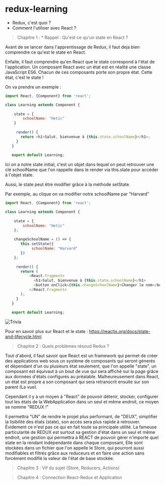 # redux-learning

- Redux, c'est quoi ? 
- Comment l'utiliser avec React ? 

> Chapitre 1 : * Rappel :  Qu'est ce qu'un state en React ?

Avant de se lancer dans l'apprentissage de Redux, il faut deja bien comprendre ce qu'est le state 
en React. 

Enfaite, il faut comprendre qu'en React que le state correspond à l'état de l'application.
Un composant React avec un état est en réalité une classe JavaScript ES6. Chacun de ces composants porte son propre état.
Cette état, c'est le state !

On va prendre un exemple : 

```javascript
import React, {Component} from 'react';

class Learning extends Component {
    
    state = {
        schoolName: "Hetic"
    }
    
     render() {
       return <h1>Salut, bienvenue à {this.state.schoolName}</h1>;
     }
   }
   
   export default Learning;

```

Ici on a notre state initial, c'est un objet dans lequel on peut retrouver une clé 
schoolName que l'on rappelle dans le render via this.state pour accéder à l'objet state.

Aussi, le state peut être modifier grâce à la méthode setState.

Par exemple, au clique on va modifier notre schoolName par "Harvard"

```javascript
import React, {Component} from 'react';

class Learning extends Component {
    
    state = {
        schoolName: "Hetic"
    };
    
    changeSchoolName = () => {
       this.setState({
            schoolName: "Harvard"
       }) 
    };
    
     render() {
       return (
           <React.Fragment>
             <h1>Salut, bienvenue à {this.state.schoolName}</h1>
             <button onClick={this.changeSchoolName}>Changer le nom</button>  
           </React.Fragment>
       );
     }
   }
   
   export default Learning;

```

![Trivia](https://i.gyazo.com/e6e72900345a4caafc4e766fdfff712a.gif?_ga=2.167367998.1217613337.1549360202-648851519.1549134019)

Pour en savoir plus sur React et le state : https://reactjs.org/docs/state-and-lifecycle.html
> Chapitre 2 : Quels problèmes résoud Redux ?

  Tout d'abord, il faut savoir que React est un framework qui permet de créer des applications web sous un système de composants qui seront génerés et dépendant d'un ou plusieurs état seulement, que l'on appelle "state", un composant est équivaut 
  à un bout de vue qui sera affiché sur la page grâce aux données d'états configurés au préalable.
  Malheureusement dans React, un état est propre a son composant qui sera retranscrit ensuite sur son parent (La vue).
  
  
  Cependant il y a un moyen à "React" de pouvoir détenir, stocker, configurer tout les états de la WebApplication dans un seul et même endroit, ce moyen se nomme "REDUX !"
  
  Il permettra "UN" de rendre le projet plus performant,
  de "DEUX", simplifier la lisibilité des états (state), son accès sera plus rapide à retrouver. Évidement ce n'est pas ce qui en fait toute sa principale utilité.
  La fameuse particularité de REDUX est surtout sa gestion d'état dans un seul et même endroit, une gestion qui permettra à REACT de pouvoir gérer n'importe quel state en la rendant indépendante dans chaque composant, 
  Elle sont stockées dans un fichier que l'on appelle le Store, qui pourront aussi modifiables et filtrés grâce aux reduceurs et en faire une action sans forcément modifié la valeur de l'état de base stockée.

> Chapitre 3 : Vif du sujet (Store, Reducers, Actions)

> Chapitre 4 : Connection React-Redux et Application
